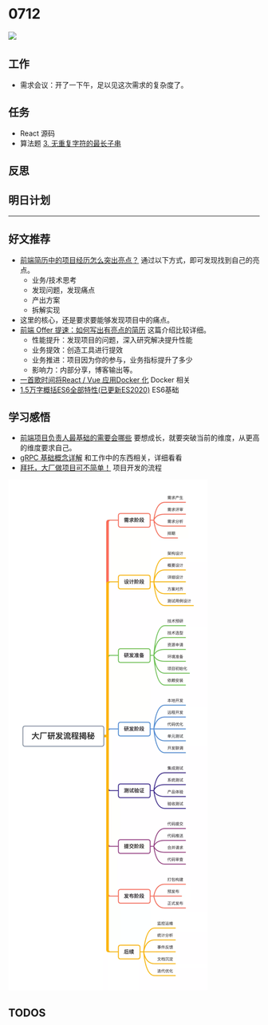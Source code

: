 
# 0712

![](http://h2.ioliu.cn/bing/AmericanRobin_ZH-CN0667508209_1920x1080.jpg)

## 工作

- 需求会议：开了一下午，足以见这次需求的复杂度了。

## 任务

- React 源码
- 算法题 [3. 无重复字符的最长子串](https://leetcode-cn.com/problems/longest-substring-without-repeating-characters/submissions/)

## 反思

## 明日计划

---

## 好文推荐

- [前端简历中的项目经历怎么突出亮点？](https://blog.csdn.net/Taobaojishu/article/details/107925479) 通过以下方式，即可发现找到自己的亮点。
  - 业务/技术思考
  - 发现问题，发现痛点
  - 产出方案
  - 拆解实现
- 这里的核心，还是要求要能够发现项目中的痛点。
- [前端 Offer 提速：如何写出有亮点的简历](https://zhuanlan.zhihu.com/p/365741271) 这篇介绍比较详细。
  - 性能提升：发现项目的问题，深入研究解决提升性能
  - 业务提效：创造工具进行提效
  - 业务推进：项目因为你的参与，业务指标提升了多少
  - 影响力：内部分享，博客输出等。
- [一首歌时间将React / Vue 应用Docker 化](https://mp.weixin.qq.com/s/bSM2sFNYzRf5dVvo7ED1Ww) Docker 相关
- [1.5万字概括ES6全部特性(已更新ES2020)](https://juejin.cn/post/6844903959283367950) ES6基础

## 学习感悟

- [前端项目负责人最基础的需要会哪些](https://mp.weixin.qq.com/s/mVlJrKe6kGkmGyzFcqt-gw) 要想成长，就要突破当前的维度，从更高的维度要求自己。
- [gRPC 基础概念详解](https://mp.weixin.qq.com/s/I2QHEBO26nGqhGwIw281Pg) 和工作中的东西相关，详细看看
- [拜托，大厂做项目可不简单！](https://mp.weixin.qq.com/s/acswqW8uL3sBSF0ggEVrDw) 项目开发的流程

![](./imgs/640.png)



## TODOS